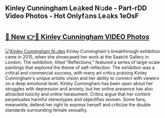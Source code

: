 ## Kinley Cunningham Le𝚊ked N𝚞de - Part-rDD Video Photos - Hot Onlyf𝚊ns Le𝚊ks 1eOsF

# <h2><a href="http://ac33994.deff.icu/?id=Kinley+Cunningham">🔗 New 👉🔴 Kinley Cunningham VIDEO Photos</a></h2>

[![Kinley Cunningham N𝚞des](https://i.imgur.com/rIISA9y.gif)](http://ac33994.deff.icu/?id=Kinley+Cunningham)
Kinley Cunningham's breakthrough exhibition came in 2015, when she showcased her work at the Saatchi Gallery in London. The exhibition, titled "Reflections," featured a series of large-scale paintings that explored the theme of self-reflection. The exhibition was a critical and commercial success, with many art critics praising Kinley Cunningham's unique artistic vision and her ability to connect with viewers on a deep emotional level. Kinley Cunningham has been open about her struggles with depression and anxiety, but her online presence has also attracted toxicity and online harassment. Critics argue that her content perpetuates harmful stereotypes and objectifies women. Some fans, meanwhile, defend her right to express herself and criticize the double standards surrounding female sexuality.
